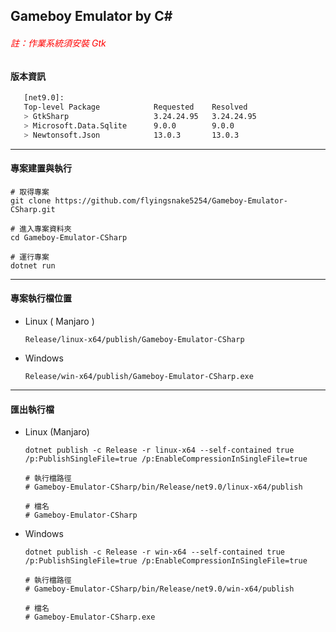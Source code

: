 ## Gameboy Emulator by C#

<h6 style="color:red">註：作業系統須安裝 Gtk</h6>

#### 版本資訊
```sh
   [net9.0]: 
   Top-level Package            Requested    Resolved  
   > GtkSharp                   3.24.24.95   3.24.24.95
   > Microsoft.Data.Sqlite      9.0.0        9.0.0     
   > Newtonsoft.Json            13.0.3       13.0.3  
```
---

#### 專案建置與執行
```shell
# 取得專案
git clone https://github.com/flyingsnake5254/Gameboy-Emulator-CSharp.git

# 進入專案資料夾
cd Gameboy-Emulator-CSharp

# 運行專案
dotnet run
```
---

#### 專案執行檔位置
- Linux ( Manjaro )
    ```shell
    Release/linux-x64/publish/Gameboy-Emulator-CSharp
    ```

- Windows
    ```shell
    Release/win-x64/publish/Gameboy-Emulator-CSharp.exe
    ```

---

#### 匯出執行檔
- Linux (Manjaro)
    ```shell
    dotnet publish -c Release -r linux-x64 --self-contained true /p:PublishSingleFile=true /p:EnableCompressionInSingleFile=true

    # 執行檔路徑
    # Gameboy-Emulator-CSharp/bin/Release/net9.0/linux-x64/publish

    # 檔名
    # Gameboy-Emulator-CSharp
    ```

- Windows
    ```shell
    dotnet publish -c Release -r win-x64 --self-contained true /p:PublishSingleFile=true /p:EnableCompressionInSingleFile=true

    # 執行檔路徑
    # Gameboy-Emulator-CSharp/bin/Release/net9.0/win-x64/publish

    # 檔名
    # Gameboy-Emulator-CSharp.exe
    ```

